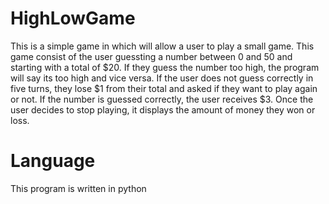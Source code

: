# HighLowGame
This is a simple game in which will allow a user to play a small game. This game consist of the user guessting a number between 0 and 50 and starting with a total of $20. If they guess the number too high, the program will say its too high and vice versa. If the user does not guess correctly in five turns, they lose $1 from their total and asked if they want to play again or not. If the number is guessed correctly, the user receives $3. Once the user decides to stop playing, it displays the amount of money they won or loss. 

# Language 
This program is written in python
